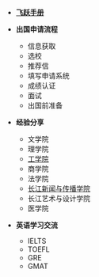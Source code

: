 - [**飞跃手册**](README.md)

- **出国申请流程**

  - 信息获取
  - 选校
  - 推荐信
  - 填写申请系统
  - 成绩认证
  - 面试
  - 出国前准备

- **经验分享**

  - 文学院
  - 理学院
  - [工学院](engineering/README.md)
  - 商学院
  - 法学院
  - [长江新闻与传播学院](cheung_kong_journalism_communication/README.md)
  - 长江艺术与设计学院
  - 医学院

- **英语学习交流**

  - IELTS
  - TOEFL
  - GRE
  - GMAT

  

  
